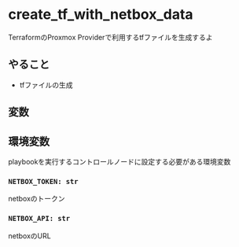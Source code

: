 # create_tf_with_netbox_data

TerraformのProxmox Providerで利用するtfファイルを生成するよ  

## やること

- tfファイルの生成

## 変数

## 環境変数

playbookを実行するコントロールノードに設定する必要がある環境変数  
### `NETBOX_TOKEN: str`

netboxのトークン  

### `NETBOX_API: str`

netboxのURL  
